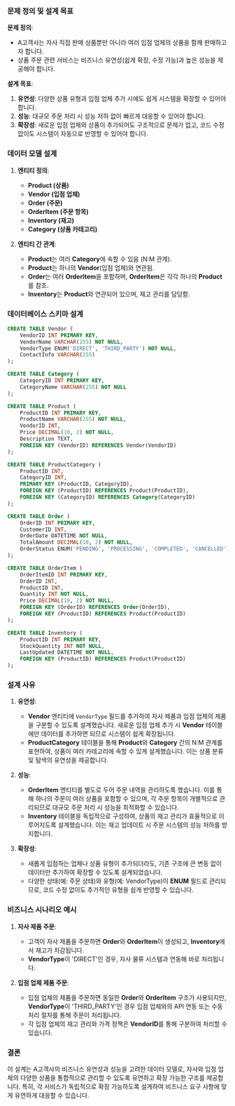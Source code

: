### 문제 정의 및 설계 목표

**문제 정의**:
- A고객사는 자사 직접 판매 상품뿐만 아니라 여러 입점 업체의 상품을 함께 판매하고자 합니다.
- 상품 주문 관련 서비스는 비즈니스 유연성(쉽게 확장, 수정 가능)과 높은 성능을 제공해야 합니다.

**설계 목표**:
1. **유연성**: 다양한 상품 유형과 입점 업체 추가 시에도 쉽게 시스템을 확장할 수 있어야 합니다.
2. **성능**: 대규모 주문 처리 시 성능 저하 없이 빠르게 대응할 수 있어야 합니다.
3. **확장성**: 새로운 입점 업체와 상품이 추가되어도 구조적으로 문제가 없고, 코드 수정 없이도 시스템이 자동으로 반영할 수 있어야 합니다.

### 데이터 모델 설계

1. **엔티티 정의**:
    - **Product (상품)**
    - **Vendor (입점 업체)**
    - **Order (주문)**
    - **OrderItem (주문 항목)**
    - **Inventory (재고)**
    - **Category (상품 카테고리)**

2. **엔티티 간 관계**:
    - **Product**는 여러 **Category**에 속할 수 있음 (N:M 관계).
    - **Product**는 하나의 **Vendor**(입점 업체)와 연관됨.
    - **Order**는 여러 **OrderItem**을 포함하며, **OrderItem**은 각각 하나의 **Product**를 참조.
    - **Inventory**는 **Product**와 연관되어 있으며, 재고 관리를 담당함.

### 데이터베이스 스키마 설계

```sql
CREATE TABLE Vendor (
    VendorID INT PRIMARY KEY,
    VendorName VARCHAR(255) NOT NULL,
    VendorType ENUM('DIRECT', 'THIRD_PARTY') NOT NULL,
    ContactInfo VARCHAR(255)
);

CREATE TABLE Category (
    CategoryID INT PRIMARY KEY,
    CategoryName VARCHAR(255) NOT NULL
);

CREATE TABLE Product (
    ProductID INT PRIMARY KEY,
    ProductName VARCHAR(255) NOT NULL,
    VendorID INT,
    Price DECIMAL(10, 2) NOT NULL,
    Description TEXT,
    FOREIGN KEY (VendorID) REFERENCES Vendor(VendorID)
);

CREATE TABLE ProductCategory (
    ProductID INT,
    CategoryID INT,
    PRIMARY KEY (ProductID, CategoryID),
    FOREIGN KEY (ProductID) REFERENCES Product(ProductID),
    FOREIGN KEY (CategoryID) REFERENCES Category(CategoryID)
);

CREATE TABLE Order (
    OrderID INT PRIMARY KEY,
    CustomerID INT,
    OrderDate DATETIME NOT NULL,
    TotalAmount DECIMAL(10, 2) NOT NULL,
    OrderStatus ENUM('PENDING', 'PROCESSING', 'COMPLETED', 'CANCELLED') NOT NULL
);

CREATE TABLE OrderItem (
    OrderItemID INT PRIMARY KEY,
    OrderID INT,
    ProductID INT,
    Quantity INT NOT NULL,
    Price DECIMAL(10, 2) NOT NULL,
    FOREIGN KEY (OrderID) REFERENCES Order(OrderID),
    FOREIGN KEY (ProductID) REFERENCES Product(ProductID)
);

CREATE TABLE Inventory (
    ProductID INT PRIMARY KEY,
    StockQuantity INT NOT NULL,
    LastUpdated DATETIME NOT NULL,
    FOREIGN KEY (ProductID) REFERENCES Product(ProductID)
);
```

### 설계 사유

1. **유연성**:
   - **Vendor** 엔티티에 `VendorType` 필드를 추가하여 자사 제품과 입점 업체의 제품을 구분할 수 있도록 설계했습니다. 새로운 입점 업체 추가 시 **Vendor** 테이블에만 데이터를 추가하면 되므로 시스템이 쉽게 확장됩니다.
   - **ProductCategory** 테이블을 통해 **Product**와 **Category** 간의 N:M 관계를 표현하여, 상품이 여러 카테고리에 속할 수 있게 설계했습니다. 이는 상품 분류 및 탐색의 유연성을 제공합니다.

2. **성능**:
   - **OrderItem** 엔티티를 별도로 두어 주문 내역을 관리하도록 했습니다. 이를 통해 하나의 주문이 여러 상품을 포함할 수 있으며, 각 주문 항목이 개별적으로 관리되므로 대규모 주문 처리 시 성능을 최적화할 수 있습니다.
   - **Inventory** 테이블을 독립적으로 구성하여, 상품의 재고 관리가 효율적으로 이루어지도록 설계했습니다. 이는 재고 업데이트 시 주문 시스템의 성능 저하를 방지합니다.

3. **확장성**:
   - 새롭게 입점하는 업체나 상품 유형이 추가되더라도, 기존 구조에 큰 변동 없이 데이터만 추가하여 확장할 수 있도록 설계되었습니다.
   - 다양한 상태(예: 주문 상태)와 유형(예: VendorType)이 **ENUM** 필드로 관리되므로, 코드 수정 없이도 추가적인 유형을 쉽게 반영할 수 있습니다.

### 비즈니스 시나리오 예시

1. **자사 제품 주문**:
   - 고객이 자사 제품을 주문하면 **Order**와 **OrderItem**이 생성되고, **Inventory**에서 재고가 차감됩니다.
   - **VendorType**이 'DIRECT'인 경우, 자사 물류 시스템과 연동해 바로 처리됩니다.

2. **입점 업체 제품 주문**:
   - 입점 업체의 제품을 주문하면 동일한 **Order**와 **OrderItem** 구조가 사용되지만, **VendorType**이 'THIRD_PARTY'인 경우 입점 업체와의 API 연동 또는 수동 처리 절차를 통해 주문이 처리됩니다.
   - 각 입점 업체의 재고 관리와 가격 정책은 **VendorID**를 통해 구분하여 처리할 수 있습니다.

### 결론

이 설계는 A고객사의 비즈니스 유연성과 성능을 고려한 데이터 모델로, 자사와 입점 업체의 다양한 상품을 통합적으로 관리할 수 있도록 유연하고 확장 가능한 구조를 제공합니다. 특히, 각 서비스가 독립적으로 확장 가능하도록 설계하여 비즈니스 요구 사항에 맞게 유연하게 대응할 수 있습니다.
